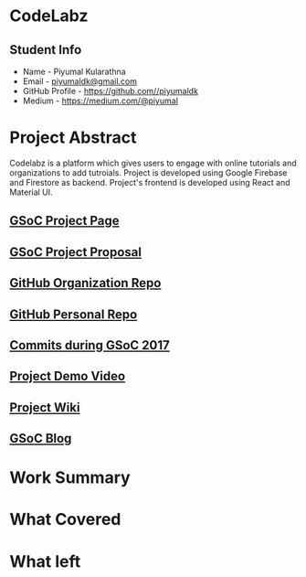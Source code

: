 # CodeLabz

## Student Info

* Name - Piyumal Kularathna	
* Email - piyumaldk@gmail.com
* GitHub Profile - https://github.com//piyumaldk
* Medium - https://medium.com/@piyumal

# Project Abstract
Codelabz is a platform which gives users to engage with online tutorials
and organizations to add tutroials. 
Project is developed using Google Firebase and Firestore as backend.
Project's frontend is developed using React and Material UI.

## [GSoC Project Page](https://summerofcode.withgoogle.com/projects/#5308706394210304)

## [GSoC Project Proposal](https://drive.google.com/file/d/1uya-6US0RKZxr7UpNDOENOn0QhrR5qra/view?usp=sharing)

## [GitHub Organization Repo](https://github.com/scorelab/Codelabz)

## [GitHub Personal Repo](https://github.com/piyumaldk/Codelabz/tree/material-ui)

## [Commits during GSoC 2017](https://github.com/scorelab/Codelabz/commits/master?author=piyumaldk)

## [Project Demo Video](http://LinkToDemoVideo)

## [Project Wiki](https://github.com/scorelab/Codelabz#readme)

## [GSoC Blog](https://piyumal.medium.com/list/google-summer-of-code-5549256fbbd4)

# Work Summary

# What Covered

# What left

#